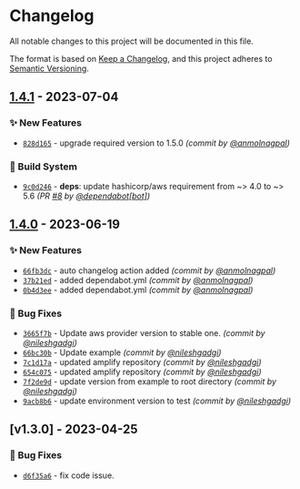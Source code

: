 # Changelog
All notable changes to this project will be documented in this file.

The format is based on [Keep a Changelog](https://keepachangelog.com/en/1.0.0/),
and this project adheres to [Semantic Versioning](https://semver.org/spec/v2.0.0.html).

## [1.4.1] - 2023-07-04
### :sparkles: New Features
- [`828d165`](https://github.com/clouddrove/terraform-aws-amplify/commit/828d16588dd30a2e1c5f3c72b11a091157fa2a7b) - upgrade required version to 1.5.0 *(commit by [@anmolnagpal](https://github.com/anmolnagpal))*

### :construction_worker: Build System
- [`9c0d246`](https://github.com/clouddrove/terraform-aws-amplify/commit/9c0d246d1346a0717f5e02e549e277e4469a6246) - **deps**: update hashicorp/aws requirement from ~> 4.0 to ~> 5.6 *(PR [#8](https://github.com/clouddrove/terraform-aws-amplify/pull/8) by [@dependabot[bot]](https://github.com/apps/dependabot))*


## [1.4.0] - 2023-06-19
### :sparkles: New Features
- [`66fb3dc`](https://github.com/clouddrove/terraform-aws-amplify/commit/66fb3dc4a234fc9671a6ea7fd6561c71bfb793a2) - auto changelog action added *(commit by [@anmolnagpal](https://github.com/anmolnagpal))*
- [`37b21ed`](https://github.com/clouddrove/terraform-aws-amplify/commit/37b21ed96b57426fcc3e26fa919f80fcdd5d643d) - added dependabot.yml *(commit by [@anmolnagpal](https://github.com/anmolnagpal))*
- [`0b4d3ee`](https://github.com/clouddrove/terraform-aws-amplify/commit/0b4d3ee8dbf48e0983a34d671dde9b7a06db2d43) - added dependabot.yml *(commit by [@anmolnagpal](https://github.com/anmolnagpal))*

### :bug: Bug Fixes
- [`3665f7b`](https://github.com/clouddrove/terraform-aws-amplify/commit/3665f7b3cab68b8f1040e4fd6973b0bafaef98f2) - Update aws provider version to stable one. *(commit by [@nileshgadgi](https://github.com/nileshgadgi))*
- [`66bc30b`](https://github.com/clouddrove/terraform-aws-amplify/commit/66bc30b2f3cb14afe710fd3877218f201e20421d) - Update example *(commit by [@nileshgadgi](https://github.com/nileshgadgi))*
- [`7c1d17a`](https://github.com/clouddrove/terraform-aws-amplify/commit/7c1d17a187eef1b36534fab664c308f1a932fafe) - updated amplify repository *(commit by [@nileshgadgi](https://github.com/nileshgadgi))*
- [`654c075`](https://github.com/clouddrove/terraform-aws-amplify/commit/654c075e150c9a7984788e9b42914ce8a5e90951) - updated amplify repository *(commit by [@nileshgadgi](https://github.com/nileshgadgi))*
- [`7f2de9d`](https://github.com/clouddrove/terraform-aws-amplify/commit/7f2de9d7038da257f38d8aa7cf8c71990f858c15) - update version from example to root directory *(commit by [@nileshgadgi](https://github.com/nileshgadgi))*
- [`9acb8b6`](https://github.com/clouddrove/terraform-aws-amplify/commit/9acb8b68d9face44322cb06627bcc141c1fc02eb) - update environment version to test *(commit by [@nileshgadgi](https://github.com/nileshgadgi))*


## [v1.3.0] - 2023-04-25
### :bug: Bug Fixes
- [`d6f35a6`](https://github.com/clouddrove/terraform-aws-amplify/commit/d6f35a6c3a47c829c323755842f5a57ef75560a5) - fix code issue.


[1.3.0]: https://github.com/clouddrove/terraform-aws-amplify/compare/master

[1.4.0]: https://github.com/clouddrove/terraform-aws-amplify/compare/1.3.0...1.4.0
[1.4.1]: https://github.com/clouddrove/terraform-aws-amplify/compare/1.4.0...1.4.1